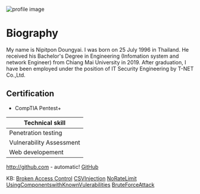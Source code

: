 

![profile image](https://scontent.fbkk5-8.fna.fbcdn.net/v/t1.0-9/119567743_3397802386943492_2191786747474849599_o.jpg?_nc_cat=106&ccb=2&_nc_sid=09cbfe&_nc_eui2=AeEg87zcLlM4SLLCTZ-1QOoihZAQpRdVELeFkBClF1UQt_UcmoViM8ylRyRCx0S6B5TRaPnhCiB18MUAKVJerbGC&_nc_ohc=l43OBXg_UQMAX83fj4W&_nc_ht=scontent.fbkk5-8.fna&oh=a100520ed695508a853f97e19bcbb23f&oe=5FDFE38B "smart man")


# Biography

My name is Nipitpon Doungyai. I was born on 25 July 1996 in Thailand. He received his Bachelor's Degree in Engineering (Infomation system and network Engineer) from Chiang Mai University in 2019. After graduation, I have been employed under the position of  IT Security Engineering by T-NET Co.,Ltd.


## Certification
 - CompTIA Pentest+


|Technical skill|
|--------------|
|Penetration testing|
|Vulnerability Assessment|
|Web developement|

http://github.com - automatic!
[GitHub](http://github.com)

KB:
[Broken Access Control](https://itsGno.github.io/BrokenAccessControl.html)
[CSVInjection](https://itsGno.github.io/CSVInjection.html)
[NoRateLimit](https://itsGno.github.io/NoRateLimit.html)
[UsingComponentswithKnownVulerabilities](https://itsGno.github.io/UsingComponentswithKnownVulerabilities.html)
[BruteForceAttack](https://itsGno.github.io/BruteForceAttack.html)
